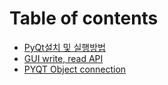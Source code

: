 # Table of contents

* [PyQt설치 및 실행방법](README.md)
* [GUI write, read API](gui-write-read-api.md)
* [PYQT Object connection](untitled.md)


